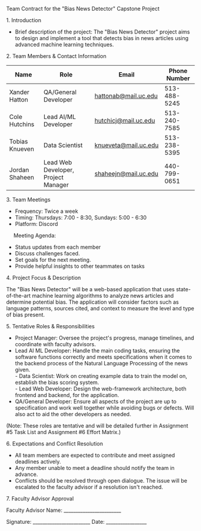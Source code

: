 Team Contract for the "Bias News Detector" Capstone Project

1\. Introduction

*   Brief description of the project: The "Bias News Detector" project aims to design and implement a tool that detects bias in news articles using advanced machine learning techniques.

2\. Team Members & Contact Information

| Name | Role | Email | Phone Number |
| --- | --- | --- | --- |
| Xander Hatton | QA/General Developer | hattonab@mail.uc.edu | 513-488-5245 |
| Cole Hutchins | Lead AI/ML Developer | hutchicj@mail.uc.edu | 513-240-7585 |
| Tobias Knueven | Data Scientist | knueveta@mail.uc.edu | 513-238-5395 |
| Jordan Shaheen | Lead Web Developer, Project Manager | shaheejn@mail.uc.edu | 440-799-0651 |

3\. Team Meetings

*   Frequency: Twice a week
*   Timing: Thursdays: 7:00 - 8:30, Sundays: 5:00 - 6:30
*   Platform: Discord

     Meeting Agenda:

*   Status updates from each member
*   Discuss challenges faced.
*   Set goals for the next meeting.
*   Provide helpful insights to other teammates on tasks

4\. Project Focus & Description

The "Bias News Detector" will be a web-based application that uses state-of-the-art machine learning algorithms to analyze news articles and determine potential bias. The application will consider factors such as language patterns, sources cited, and context to measure the level and type of bias present.

5\. Tentative Roles & Responsibilities

- Project Manager: Oversee the project's progress, manage timelines, and coordinate with faculty advisors.  
- Lead AI ML Developer: Handle the main coding tasks, ensuring the software functions correctly and meets specifications when it comes to the backend process of the Natural Language Processing of the news given.  
- Data Scientist: Work on creating example data to train the model on, establish the bias scoring system.  
- Lead Web Developer: Design the web-framework architecture, both frontend and backend, for the application.  
- QA/General Developer: Ensure all aspects of the project are up to specification and work well together while avoiding bugs or defects. Will also act to aid the other developers as needed.  

(Note: These roles are tentative and will be detailed further in Assignment   #5 Task List and Assignment #6 Effort Matrix.)

6\. Expectations and Conflict Resolution

*   All team members are expected to contribute and meet assigned deadlines actively.
*   Any member unable to meet a deadline should notify the team in advance.
*   Conflicts should be resolved through open dialogue. The issue will be escalated to the faculty advisor if a resolution isn't reached.

7\. Faculty Advisor Approval

Faculty Advisor Name: \_\_\_\_\_\_\_\_\_\_\_\_\_\_\_\_\_\_\_\_\_\_\_\_

Signature: \_\_\_\_\_\_\_\_\_\_\_\_\_\_\_\_\_\_\_\_\_\_\_\_ Date: \_\_\_\_\_\_\_\_\_\_\_\_\_\_\_\_\_
